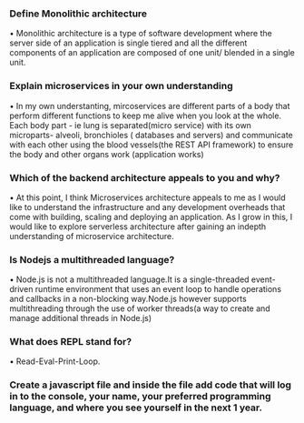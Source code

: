### Define Monolithic architecture
• Monolithic architecture is a type of software development where the server side of an application is single tiered and all the different components of an application are composed of one unit/ blended in a single unit. 
  
### Explain microservices in your own understanding
 • In my own understanting, mircoservices are different parts of a body that perform different functions to keep me alive when you look at the whole. Each body part - ie lung is separated(micro service) with its own microparts- alveoli, bronchioles ( databases and servers) and communicate with each other using the blood vessels(the REST API framework) to ensure the body and other organs work (application works)


### Which of the backend architecture appeals to you and why?
• At this point, I think Microservices architecture appeals to me as I would like to understand the infrastructure and any development overheads that come with building, scaling and deploying an application. As I grow in this, I would like to explore serverless architecture after gaining an indepth understanding of microservice architecture. 


### Is Nodejs a multithreaded language?
•  Node.js is not a multithreaded language.It is a single-threaded event-driven runtime environment that uses an event loop to handle operations and callbacks in a non-blocking way.Node.js however supports multithreading through the use of worker threads(a way to create and manage additional threads in Node.js)


### What does REPL stand for?
• Read-Eval-Print-Loop.



### Create a javascript file and inside the file add code that will log in to the console, your name, your preferred programming language, and where you see yourself in the next 1 year.